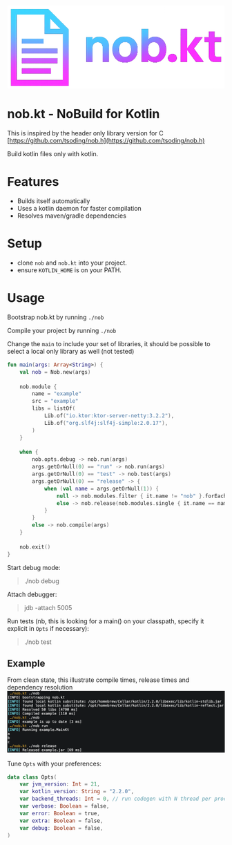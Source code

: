 ![img](logo.png)

# nob.kt - NoBuild for Kotlin
This is inspired by the header only library version for C [https://github.com/tsoding/nob.h](https://github.com/tsoding/nob.h)

Build kotlin files only with kotlin.

# Features
- Builds itself automatically
- Uses a kotlin daemon for faster compilation
- Resolves maven/gradle dependencies

# Setup
- clone `nob` and `nob.kt` into your project.
- ensure `KOTLIN_HOME` is on your PATH.

# Usage
Bootstrap nob.kt by running `./nob`

Compile your project by running `./nob`

Change the `main` to include your set of libraries, 
it should be possible to select a local only library as well (not tested)
```kotlin
fun main(args: Array<String>) {
    val nob = Nob.new(args)

    nob.module {
        name = "example"
        src = "example"
        libs = listOf(
            Lib.of("io.ktor:ktor-server-netty:3.2.2"),
            Lib.of("org.slf4j:slf4j-simple:2.0.17"),
        )
    }

    when {
        nob.opts.debug -> nob.run(args)
        args.getOrNull(0) == "run" -> nob.run(args)
        args.getOrNull(0) == "test" -> nob.test(args)
        args.getOrNull(0) == "release" -> {
            when (val name = args.getOrNull(1)) {
                null -> nob.modules.filter { it.name != "nob" }.forEach { nob.release(it) }
                else -> nob.release(nob.modules.single { it.name == name })
            }
        }
        else -> nob.compile(args)
    }

    nob.exit()
}
```

Start debug mode:
>./nob debug

Attach debugger:
> jdb -attach 5005

Run tests (nb, this is looking for a main() on your classpath, specify it explicit in `Opts` if necessary):
> ./nob test <test runner args>

## Example
From clean state, this illustrate compile times, release times and dependency resolution
![img](example.png)

Tune `Opts` with your preferences: 
```kotlin
data class Opts(
    var jvm_version: Int = 21,
    var kotlin_version: String = "2.2.0",
    var backend_threads: Int = 0, // run codegen with N thread per processor (Default 1)
    var verbose: Boolean = false,
    var error: Boolean = true,
    var extra: Boolean = false,
    var debug: Boolean = false,
)
```

